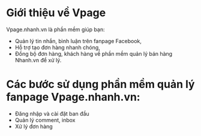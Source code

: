 # Giới thiệu về Vpage
Vpage.nhanh.vn là phần mềm giúp bạn:

* Quản lý tin nhắn, bình luận trên fanpage Facebook,
* Hỗ trợ tạo đơn hàng nhanh chóng,
* Đồng bộ đơn hàng, khách hàng về phần mềm quản lý bán hàng Nhanh.vn để xử lý.

# Các bước sử dụng phần mềm quản lý fanpage Vpage.nhanh.vn:
* Đăng nhập và cài đặt ban đầu
* Quản lý comment, inbox
* Xử lý đơn hàng
